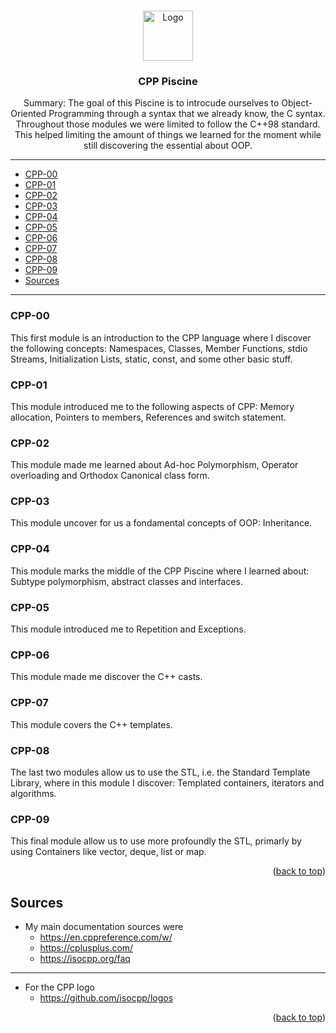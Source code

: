 
<a name="readme-top"></a>


<!-- PROJECT LOGO -->
<br/>
<div align="center">
	<img src="https://raw.githubusercontent.com/isocpp/logos/master/cpp_logo.png" alt="Logo" width="" height="80">

<h3 align="center">CPP Piscine</h3>

  <p align="center">
    Summary:
The goal of this Piscine is to introcude ourselves to Object-Oriented Programming through a syntax that we already know, the C syntax.
Throughout those modules we were limited to follow the C++98 standard. This helped limiting the amount of things we learned for the moment while still discovering the essential about OOP.
  <br/>
  </p>
</div>

<hr>

<!-- TABLE OF CONTENTS -->
- [CPP-00](#CPP-00)
- [CPP-01](#CPP-01)
- [CPP-02](#CPP-02)
- [CPP-03](#CPP-03)
- [CPP-04](#CPP-04)
- [CPP-05](#CPP-05)
- [CPP-06](#CPP-06)
- [CPP-07](#CPP-07)
- [CPP-08](#CPP-08)
- [CPP-09](#CPP-09)
- [Sources](#sources)

<hr>

### CPP-00
This first module is an introduction to the CPP language where I discover the following concepts:
  Namespaces, Classes, Member Functions, stdio Streams, Initialization Lists, static, const, and some other basic stuff.

### CPP-01
This module introduced me to the following aspects of CPP:
  Memory allocation, Pointers to members, References and switch statement.

### CPP-02
This module made me learned about
  Ad-hoc Polymorphism, Operator overloading and Orthodox Canonical class form.

### CPP-03
This module uncover for us a fondamental concepts of OOP:
  Inheritance.

### CPP-04
This module marks the middle of the CPP Piscine where I learned about:
  Subtype polymorphism, abstract classes and interfaces.

### CPP-05
This module introduced me to
  Repetition and Exceptions.

### CPP-06
This module made me discover the
  C++ casts.

### CPP-07
This module covers the
  C++ templates.

### CPP-08
The last two modules allow us to use the STL, i.e. the Standard Template Library, where in this module I discover:
  Templated containers, iterators and algorithms.

### CPP-09
This final module allow us to use more profoundly the STL, primarly by using Containers like vector, deque, list or map.

<p align="right">(<a href="#readme-top">back to top</a>)</p>

<!-- SOURCES -->
## Sources

* My main documentation sources were
  * https://en.cppreference.com/w/
  * https://cplusplus.com/
  * https://isocpp.org/faq

<hr>

* For the CPP logo
  - https://github.com/isocpp/logos

<p align="right">(<a href="#readme-top">back to top</a>)</p>